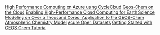 
<a href="https://docs.microsoft.com/en-us/azure/architecture/topics/high-performance-computing#azure-cyclecloud">High Performance Computing on Azure using CycleCloud</a>
<a href="https://www.acom.ucar.edu/webt/geos-chem/2018/JiaweiZhuang_cloudGC_v5.pdf">Geos-Chem on the Cloud</a>
<a href="https://agupubs.onlinelibrary.wiley.com/doi/full/10.1029/2020MS002064">Enabling High-Performance Cloud Computing for Earth Science Modeling on Over a Thousand Cores: Application to the GEOS-Chem Atmospheric Chemistry Model</a>
<a href="https://azure.microsoft.com/en-us/services/open-datasets/#overview">Acure Open Datasets</a>
<a href="https://www.youtube.com/watch?v=BV4BIj8WAxE">Getting Started with GEOS Chem Tutorial</a>

